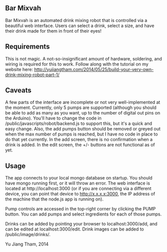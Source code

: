 Bar Mixvah
----------

Bar Mixvah is an automated drink mixing robot that is controlled via a beautiful web interface.  Users can select a drink, select a size, and have their drink made for them in front of their eyes!


Requirements
------------

This is not magic.  A not-so-insignificant amount of hardware, soldering, and wiring is required for this to work.  Follow along with the tutorial on my website here:
http://yujiangtham.com/2014/05/25/build-your-very-own-drink-mixing-robot-part-1/


Caveats
-------

A few parts of the interface are incomplete or not very well-implemented at the moment.  Currently, only 5 pumps are supported (although you should be able to add as many as you want, up to the number of digital out pins on the Arduino).  You'll have to change the code in /public/javascripts/robot/backend.js to support this, but it's a quick and easy change.  Also, the add pumps button should be removed or greyed out when the max number of pumps is reached, but I have no code in place to do that yet currently.  In the add screen, there is no confirmation when a drink is added.  In the edit screen, the +/- buttons are not functional as of yet.  


Usage
-----

The app connects to your local mongo database on startup.  You should have mongo running first, or it will throw an error.  The web interface is located at http://localhost:3000 (or if you are connecting via a different device, you can point that device to http://x.x.x.x:3000, the IP address of the machine that the node.js app is running on).

Pump controls are accessed in the top-right corner by clicking the PUMP button.  You can add pumps and select ingredients for each of those pumps.  

Drinks can be added by pointing your browser to localhost:3000/add, and can be edited at localhost:3000/edit.  Drink images can be added to /public/image/drinks/.


Yu Jiang Tham, 2014